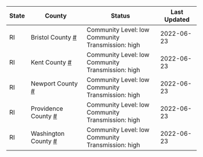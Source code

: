 State | County | Status | Last Updated
--- | --- | --- | --- 
RI | Bristol County <a href="#bristol_county">#</a> | <a name="bristol_county"></a>Community Level: low<br/>Community Transmission: high | 2022-06-23
RI | Kent County <a href="#kent_county">#</a> | <a name="kent_county"></a>Community Level: low<br/>Community Transmission: high | 2022-06-23
RI | Newport County <a href="#newport_county">#</a> | <a name="newport_county"></a>Community Level: low<br/>Community Transmission: high | 2022-06-23
RI | Providence County <a href="#providence_county">#</a> | <a name="providence_county"></a>Community Level: low<br/>Community Transmission: high | 2022-06-23
RI | Washington County <a href="#washington_county">#</a> | <a name="washington_county"></a>Community Level: low<br/>Community Transmission: high | 2022-06-23
